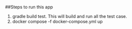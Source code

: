 ##Steps to run this app
1. gradle build test. This will build and run all the test case.
2. docker compose -f docker-compose.yml up